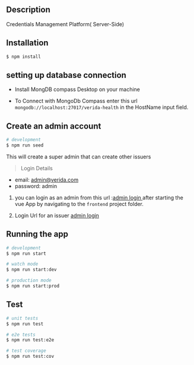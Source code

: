 ## Description

Credentials Management Platform( Server-Side)


## Installation

```bash
$ npm install
```

## setting up database connection

- Install MongDB compass Desktop on your machine

- To Connect with MongoDb Compass enter this url `mongodb://localhost:27017/verida-health` in the HostName input field.

## Create an admin account

```bash
# development
$ npm run seed
```

This will create a super admin that can create other issuers

> Login Details

- email: admin@verida.com
- password: admin

1.  you can login as an admin from this url :[admin login ](http://localhost:8080/admin/login) after starting the vue App by navigating to the `frontend` project folder.

2.  Login Url for an issuer [admin login](http://localhost:8080/login)

## Running the app

```bash
# development
$ npm run start

# watch mode
$ npm run start:dev

# production mode
$ npm run start:prod
```

## Test

```bash
# unit tests
$ npm run test

# e2e tests
$ npm run test:e2e

# test coverage
$ npm run test:cov
```

